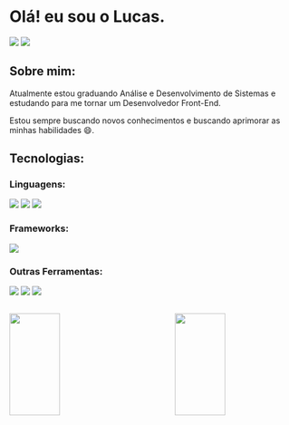 # Olá! eu sou o Lucas.
<div>
  <a href = "mailto:devpress.lucaswats@gmail.com"><img src="https://img.shields.io/badge/Gmail-D14836?style=for-the-badge&logo=gmail&logoColor=white" target="_blank"></a>
  <a href="https://www.linkedin.com/in/lucas-de-souza-xavier-9822ab231/" target="_blank"><img src="https://img.shields.io/badge/-LinkedIn-%230077B5?style=for-the-badge&logo=linkedin&logoColor=white" target="_blank"></a> 
 </div> 

## Sobre mim:
Atualmente estou graduando Análise e Desenvolvimento de Sistemas e estudando para me tornar um Desenvolvedor Front-End.

Estou sempre buscando novos conhecimentos e buscando aprimorar as minhas habilidades :smile:.

## Tecnologias:

### Linguagens:
<div>
<img src="https://img.shields.io/badge/HTML5-E34F26?style=for-the-badge&logo=html5&logoColor=white"/>
<img src="https://img.shields.io/badge/CSS3-1572B6?style=for-the-badge&logo=css3&logoColor=white"/>
<img src="https://img.shields.io/badge/JavaScript-323330?style=for-the-badge&logo=javascript&logoColor=F7DF1E"/>
<div/>

### Frameworks:
<img src="https://img.shields.io/badge/Bootstrap-563D7C?style=for-the-badge&logo=bootstrap&logoColor=white"/>

### Outras Ferramentas:

<div>
<img src="https://img.shields.io/badge/Sass-CC6699?style=for-the-badge&logo=sass&logoColor=white"/>
<img src="https://img.shields.io/badge/GitHub-100000?style=for-the-badge&logo=github&logoColor=white"/>
<img src="https://img.shields.io/badge/GIT-E44C30?style=for-the-badge&logo=git&logoColor=white"/>
<div/>

##

<div>
  <a href="https://github.com/LucasSXdev">
  <img width = "42%" height="180em" src="https://github-readme-stats.vercel.app/api?username=lucasSXdev&show_icons=true&title_color=fff&icon_color=7159c1&text_color=f8f8f2&bg_color=171c24&count_private=true"/>
  <img width = "42%" align = "right" height = "180em" src="https://github-readme-stats.vercel.app/api/top-langs/?username=LucasSXdev&layout=compact&title_color=fff&text_color=f8f8f2&hide=java&bg_color=171c24"/>
</div>





